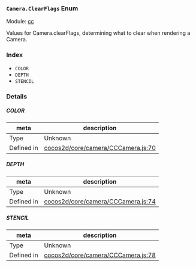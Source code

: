 ### `Camera.ClearFlags` Enum



Module: [cc](../modules/cc.md)


Values for Camera.clearFlags, determining what to clear when rendering a Camera.


### Index
  - `COLOR`
  - `DEPTH`
  - `STENCIL`

### Details


##### COLOR

> 

| meta | description |
|------|-------------|
| Type | Unknown |
| Defined in | [cocos2d/core/camera/CCCamera.js:70](https://github.com/cocos-creator/engine/blob/b4415d3f111db35eb92e588d63bcb560003ea469/cocos2d/core/camera/CCCamera.js#L70) |



##### DEPTH

> 

| meta | description |
|------|-------------|
| Type | Unknown |
| Defined in | [cocos2d/core/camera/CCCamera.js:74](https://github.com/cocos-creator/engine/blob/b4415d3f111db35eb92e588d63bcb560003ea469/cocos2d/core/camera/CCCamera.js#L74) |



##### STENCIL

> 

| meta | description |
|------|-------------|
| Type | Unknown |
| Defined in | [cocos2d/core/camera/CCCamera.js:78](https://github.com/cocos-creator/engine/blob/b4415d3f111db35eb92e588d63bcb560003ea469/cocos2d/core/camera/CCCamera.js#L78) |


